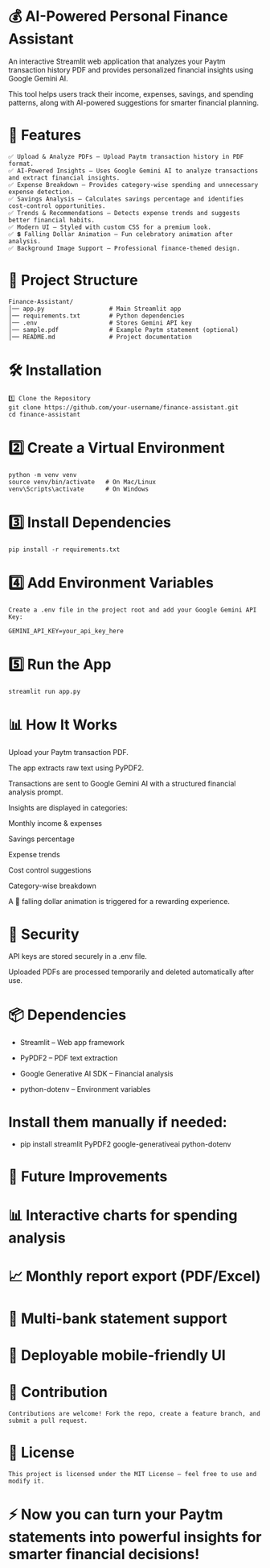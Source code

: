 # 💰 AI-Powered Personal Finance Assistant

An interactive Streamlit web application that analyzes your Paytm transaction history PDF and provides personalized financial insights using Google Gemini AI.

This tool helps users track their income, expenses, savings, and spending patterns, along with AI-powered suggestions for smarter financial planning.

# 🚀 Features

    ✅ Upload & Analyze PDFs – Upload Paytm transaction history in PDF format.
    ✅ AI-Powered Insights – Uses Google Gemini AI to analyze transactions and extract financial insights.
    ✅ Expense Breakdown – Provides category-wise spending and unnecessary expense detection.
    ✅ Savings Analysis – Calculates savings percentage and identifies cost-control opportunities.
    ✅ Trends & Recommendations – Detects expense trends and suggests better financial habits.
    ✅ Modern UI – Styled with custom CSS for a premium look.
    ✅ 💲 Falling Dollar Animation – Fun celebratory animation after analysis.
    ✅ Background Image Support – Professional finance-themed design.

# 📂 Project Structure
    
    Finance-Assistant/
    │── app.py                  # Main Streamlit app
    │── requirements.txt        # Python dependencies
    │── .env                    # Stores Gemini API key
    │── sample.pdf              # Example Paytm statement (optional)
    │── README.md               # Project documentation


# 🛠️ Installation
    
    1️⃣ Clone the Repository
    git clone https://github.com/your-username/finance-assistant.git
    cd finance-assistant


# 2️⃣ Create a Virtual Environment
    
    python -m venv venv
    source venv/bin/activate   # On Mac/Linux
    venv\Scripts\activate      # On Windows

# 3️⃣ Install Dependencies
    
    pip install -r requirements.txt

# 4️⃣ Add Environment Variables

    Create a .env file in the project root and add your Google Gemini API Key:

    GEMINI_API_KEY=your_api_key_here

# 5️⃣ Run the App

    streamlit run app.py

# 📊 How It Works

Upload your Paytm transaction PDF.

The app extracts raw text using PyPDF2.

Transactions are sent to Google Gemini AI with a structured financial analysis prompt.

Insights are displayed in categories:

Monthly income & expenses

Savings percentage

Expense trends

Cost control suggestions

Category-wise breakdown

A 🎉 falling dollar animation is triggered for a rewarding experience.

# 🔐 Security

API keys are stored securely in a .env file.

Uploaded PDFs are processed temporarily and deleted automatically after use.

# 📦 Dependencies

* Streamlit
 – Web app framework

* PyPDF2
 – PDF text extraction

* Google Generative AI SDK
 – Financial analysis

* python-dotenv
 – Environment variables

# Install them manually if needed:

* pip install streamlit PyPDF2 google-generativeai python-dotenv

# 🎯 Future Improvements

# 📊 Interactive charts for spending analysis

# 📈 Monthly report export (PDF/Excel)

# 🧾 Multi-bank statement support

# 📱 Deployable mobile-friendly UI

# 🤝 Contribution

    Contributions are welcome! Fork the repo, create a feature branch, and submit a pull request.

# 📜 License

    This project is licensed under the MIT License – feel free to use and modify it.

# ⚡️ Now you can turn your Paytm statements into powerful insights for smarter financial decisions!